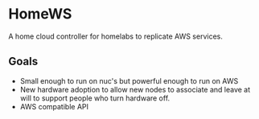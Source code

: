 # HomeWS
A home cloud controller for homelabs to replicate AWS services.


## Goals
* Small enough to run on nuc's but powerful enough to run on AWS
* New hardware adoption to allow new nodes to associate and leave at will to support people who turn hardware off.
* AWS compatible API
